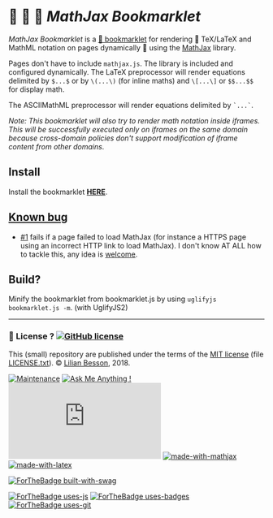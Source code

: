 # 🔖 📐 💫 *MathJax Bookmarklet*

*MathJax Bookmarklet* is a [🔖 bookmarklet](https://en.wikipedia.org/wiki/Bookmarklet) for rendering 📐 TeX/LaTeX and MathML notation on pages dynamically 💫 using the [MathJax](http://www.mathjax.org/) library.

Pages don't have to include `mathjax.js`.
The library is included and configured dynamically. The LaTeX preprocessor will render equations delimited by `$...$` or by `\(...\)` (for inline maths) and `\[...\]` or `$$...$$` for display math.

The ASCIIMathML preprocessor will render equations delimited by ``` `...` ```.

*Note: This bookmarklet will also try to render math notation inside iframes. This will be successfully executed only on iframes on the same domain because cross-domain policies don't support modification of iframe content from other domains*.

## Install
Install the bookmarklet **[HERE](https://naereen.github.io/mathjax-bookmarklet/)**.

## [Known bug](https://github.com/Naereen/mathjax-bookmarklet/issues)
- [#1](https://github.com/Naereen/mathjax-bookmarklet/issues/1) fails if a page failed to load MathJax (for instance a HTTPS page using an incorrect HTTP link to load MathJax). I don't know AT ALL how to tackle this, any idea is [welcome](https://github.com/Naereen/mathjax-bookmarklet/pulls).

## Build?
Minify the bookmarklet from bookmarklet.js by using `uglifyjs bookmarklet.js -m`. (with UglifyJS2)

---

### :scroll: License ? [![GitHub license](https://img.shields.io/github/license/Naereen/mathjax-bookmarklet.svg)](https://github.com/Naereen/mathjax-bookmarklet/blob/master/LICENSE)
This (small) repository are published under the terms of the [MIT license](http://lbesson.mit-license.org/) (file [LICENSE.txt](LICENSE.txt)).
© [Lilian Besson](https://GitHub.com/Naereen), 2018.

[![Maintenance](https://img.shields.io/badge/Maintenu%3F-oui-green.svg)](https://GitHub.com/Naereen/mathjax-bookmarklet/graphs/commit-activity)
[![Ask Me Anything !](https://img.shields.io/badge/Ask%20me-anything-1abc9c.svg)](https://GitHub.com/Naereen/mathjax-bookmarklet)
[![Analytics](https://ga-beacon.appspot.com/UA-38514290-17/github.com/Naereen/mathjax-bookmarklet/README.md?pixel)](https://GitHub.com/Naereen/mathjax-bookmarklet/)
[![made-with-mathjax](https://img.shields.io/badge/Made%20with-MathJax-1f425f.svg)](https://www.mathjax.org/)
[![made-with-latex](https://img.shields.io/badge/Made%20with-LaTeX-1f425f.svg)](https://www.latex-project.org/)

[![ForTheBadge built-with-swag](http://ForTheBadge.com/images/badges/built-with-swag.svg)](https://GitHub.com/Naereen/)

[![ForTheBadge uses-js](http://ForTheBadge.com/images/badges/uses-js.svg)](http://ForTheBadge.com)
[![ForTheBadge uses-badges](http://ForTheBadge.com/images/badges/uses-badges.svg)](http://ForTheBadge.com)
[![ForTheBadge uses-git](http://ForTheBadge.com/images/badges/uses-git.svg)](https://GitHub.com/)
